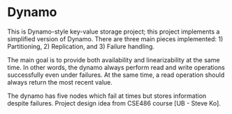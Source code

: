 # Dynamo

This is Dynamo-style key-value storage project; this project implements a simplified version of Dynamo. There are three main pieces  implemented: 1) Partitioning, 2) Replication, and 3) Failure handling.

The main goal is to provide both availability and linearizability at the same time. In other words, the dynamo always perform read and write operations successfully even under failures. At the same time, a read operation should always return the most recent value. 

The dynamo has five nodes which fail at times but stores information despite failures. Project design idea from CSE486 course [UB - Steve Ko].
